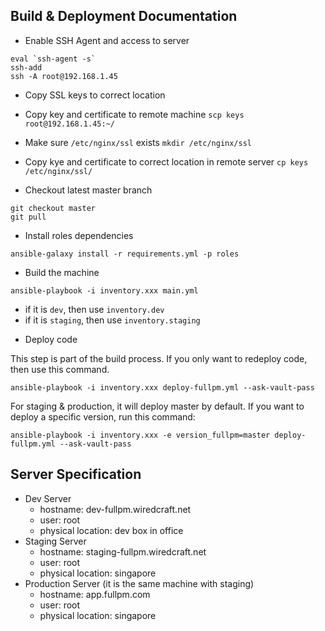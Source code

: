## Build & Deployment Documentation

- Enable SSH Agent and access to server

```
eval `ssh-agent -s`
ssh-add
ssh -A root@192.168.1.45
```

- Copy SSL keys to correct location

* Copy key and certificate to remote machine
`scp keys root@192.168.1.45:~/`

* Make sure `/etc/nginx/ssl` exists
`mkdir /etc/nginx/ssl`

* Copy kye and certificate to correct location in remote server
`cp keys /etc/nginx/ssl/`

- Checkout latest master branch

```
git checkout master
git pull
```

- Install roles dependencies

```
ansible-galaxy install -r requirements.yml -p roles
```

- Build the machine

```
ansible-playbook -i inventory.xxx main.yml
```

* if it is `dev`, then use `inventory.dev`
* if it is `staging`, then use `inventory.staging`

- Deploy code

This step is part of the build process. If you only want to redeploy code, then use this command.

```
ansible-playbook -i inventory.xxx deploy-fullpm.yml --ask-vault-pass
```

For staging & production, it will deploy master by default. If you want to deploy a specific version, run this command:

```
ansible-playbook -i inventory.xxx -e version_fullpm=master deploy-fullpm.yml --ask-vault-pass
```

## Server Specification

- Dev Server
  * hostname: dev-fullpm.wiredcraft.net
  * user: root
  * physical location: dev box in office
- Staging Server
  * hostname: staging-fullpm.wiredcraft.net
  * user: root
  * physical location: singapore
- Production Server (it is the same machine with staging)
  * hostname: app.fullpm.com
  * user: root
  * physical location: singapore
